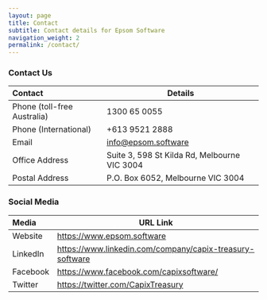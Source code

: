 ```yaml
---
layout: page
title: Contact
subtitle: Contact details for Epsom Software
navigation_weight: 2
permalink: /contact/
---
```


### Contact Us

| Contact | Details |
|:----------|------------- |
| Phone (toll-free Australia) | 1300 65 0055 |
| Phone (International) | +613 9521 2888 |
| Email | info@epsom.software |
| Office Address | Suite 3, 598 St Kilda Rd, Melbourne VIC 3004 |
| Postal Address | P.O. Box 6052, Melbourne VIC 3004 |


### Social Media

| Media | URL Link |
|:---------------|------------------------------------|
| Website	| <a href="https://www.epsom.software" target="_blank">https://www.epsom.software</a> |
| LinkedIn	| <a href="https://www.linkedin.com/company/capix-treasury-software" target="_blank">https://www.linkedin.com/company/capix-treasury-software</a> |
| Facebook	| <a href="https://www.facebook.com/capixsoftware/" target="_blank">https://www.facebook.com/capixsoftware/</a> |
| Twitter	| <a href="https://twitter.com/CapixTreasury" target="_blank">https://twitter.com/CapixTreasury</a> |
